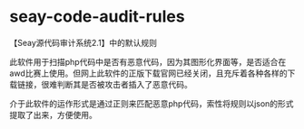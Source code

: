 # seay-code-audit-rules
【Seay源代码审计系统2.1】中的默认规则

此软件用于扫描php代码中是否有恶意代码，因为其图形化界面等，是否适合在awd比赛上使用。但网上此软件的正版下载官网已经关闭，且充斥着各种各样的下载链接，很难判断其是否被攻击者插入了恶意代码。

介于此软件的运作形式是通过正则来匹配恶意php代码，索性将规则以json的形式提取了出来，方便使用。